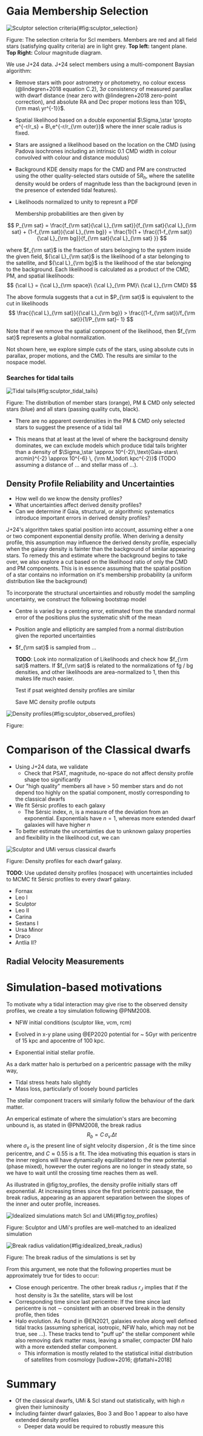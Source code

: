 # Gaia Membership Selection

![Sculptor selection criteria](/Users/daniel/thesis/figures/scl_selection.png){#fig:sculptor_selection}

Figure: The selection criteria for Scl members. Members are red and all field stars (satisfying quality criteria) are in light grey. **Top left:** tangent plane. **Top Right:** Colour magnitude diagram.

We use J+24 data. J+24 select members using a multi-component Baysian algorithm:

- Remove stars with poor astrometry or photometry, no colour excess (@lindegren+2018 equation C.2), 3$\sigma$ consistency of measured parallax with dwarf distance (near zero with @lindegren+2018 zero-point correction), and absolute RA and Dec proper motions less than 10$\,{\rm mas\ yr^{-1}}$.

- Spatial likelihood based on a double exponential $\Sigma_\star \propto e^{-r/r_s} + B\,e^{-r/r_{\rm outer}}$ where the inner scale radius is fixed. 

- Stars are assigned a likelihood based on the location on the CMD (using Padova isochrones including an intrinsic 0.1 CMD width in colour convolved with colour and distance modulus)

- Background KDE density maps for the CMD and PM are constructed using the other quality-selected stars outside of $5R_h$, where the satellite density would be orders of magnitude less than the background (even in the presence of extended tidal features).

- Likelihoods normalized to unity to represnt a PDF

  

  Membership probabilities are then given by

$$
P_{\rm sat} = \frac{f_{\rm sat}{\cal L}_{\rm sat}}{f_{\rm sat}{\cal L}_{\rm sat} + (1-f_{\rm sat}){\cal L}_{\rm bg}} = \frac{1}{1 + \frac{(1-f_{\rm sat}){\cal L}_{\rm bg}}{f_{\rm sat}{\cal L}_{\rm sat} }}
$$

where $f_{\rm sat}$ is the fraction of stars belonging to the system inside the given field, ${\cal L}_{\rm sat}$ is the likelihood of a star belonging to the satellite, and ${\cal L}_{\rm bg}$ is the likelihood of the star belonging to the background. Each likelihood is calculated as a product of the CMD, PM, and spatial likelihoods:
$$
{\cal L} = {\cal L}_{\rm space}\ {\cal L}_{\rm PM}\ {\cal L}_{\rm CMD}
$$

The above formula suggests that a cut in $P_{\rm sat}$ is equivalent to the cut in likelihoods
$$
\frac{{\cal L}_{\rm sat}}{{\cal L}_{\rm bg}} > \frac{(1-f_{\rm sat})/f_{\rm sat}}{1/P_{\rm sat}- 1}
$$

Note that if we remove the spatial component of the likelihood, then $f_{\rm sat}$ represents a global normalization.



Not shown here, we explore simple cuts of the stars, using absolute cuts in parallax, proper motions, and the CMD. The results are similar to the nospace model.



### Searches for tidal tails

![Tidal tails](/Users/daniel/thesis/figures/scl_tidal_tails.png){#fig:sculptor_tidal_tails}

Figure: The distribution of member stars (orange), PM & CMD only selected stars (blue) and all stars (passing quality cuts, black).





- There are no apparent overdensities in the PM & CMD only selected stars to suggest the presence of a tidal tail

- This means that at least at the level of where the background density dominates, we can exclude models which produce tidal tails brighter than a density of $\Sigma_\star \approx 10^{-2}\,\text{Gaia-stars\ arcmin}^{-2} \approx 10^{-6} \, {\rm M_\odot\ kpc^{-2}}$ (TODO assuming a distance  of ... and stellar mass of ...). 

  


## Density Profile Reliability and Uncertainties

- How well do we know the density profiles? 
- What uncertainties affect derived density profiles? 
- Can we determine if Gaia, structural, or algorithmic systematics introduce important errors in derived density profiles?



J+24's algorithm takes spatial position into account, assuming either a one or two component exponential density profile. When deriving a density profile, this assumption may influence the derived density profile, especially when the galaxy density is fainter than the background of similar appearing stars. To remedy this and estimate where the background begins to take over, we also explore a cut based on the likelihood ratio of only the CMD and PM components. This is in essence assuming that the spatial position of a star contains no information on it's membership probability (a uniform distribution like the background)

To incorporate the structural uncertainties and robustly model the sampling uncertainty, we construct the following bootstrap model

- Centre is varied by a centring error, estimated from the standard normal error of the positions plus the systematic shift of the mean

- Position angle and ellipticity are sampled from a normal distribution given the reported uncertainties 

- $f_{\rm sat}$ is sampled from ...

  

  **TODO**: Look into normalization of Likelihoods and check how $f_{\rm sat}$ matters. If $f_{\rm sat}$ is related to the normalizations of fg / bg densities, and other likelihoods are area-normalized to 1, then this makes life much easier. 

  Test if psat weighted density profiles are similar

  Save MC density profile outputs

  

  

  



![Density profiles](/Users/daniel/thesis/figures/scl_density_methods.png){#fig:sculptor_observed_profiles}

Figure: 



# Comparison of the Classical dwarfs

- Using J+24 data, we validate
  - Check that PSAT, magnitude, no-space do not affect density profile shape too significantly
- Our "high quality" members all have > 50 member stars and do not depend too highly on the spatial component, mostly corresponding to the classical dwarfs
- We fit Sérsic profiles to each galaxy
  - The Sérsic index, $n$, is a measure of the deviation from an exponential. Exponentials have $n=1$, whereas more extended dwarf galaxies will have higher $n$
- To better estimate the uncertainties due to unknown galaxy properties and flexibility in the likelihood cut, we can 

![Sculptor and UMi versus classical dwarfs](/Users/daniel/thesis/figures/classical_dwarf_profiles.png)

Figure: Density profiles for each dwarf galaxy.



**TODO**: Use updated density profiles (nospace) with uncertainties included to MCMC fit Sérsic profiles to every dwarf galaxy. 

- Fornax
- Leo I
- Sculptor
- Leo II
- Carina 
- Sextans I
- Ursa Minor
- Draco
- Antlia II?

## Radial Velocity Measurements





# Simulation-based motivations

To motivate why a tidal interaction may give rise to the observed density profiles, we create a toy simulation following @PNM2008. 

- NFW initial conditions (sculptor like, vcm, rcm)

- Evolved in x-y plane using @EP2020 potential for ~ 5Gyr with pericentre of 15 kpc and apocentre of 100 kpc. 

- Exponential initial stellar profile.

  

As a dark matter halo is perturbed on a pericentric passage with the milky way,

- Tidal stress heats halo slightly
- Mass loss, particularly of loosely bound particles

The stellar component tracers will similarly follow the behaviour of the dark matter. 

An emperical estimate of where the simulation's stars are becoming unbound is, as stated in @PNM2008, the break radius
$$
R_b = C\,\sigma_{v}\,\Delta t
$$
where $\sigma_v$ is the present line of sight velocity dispersion , $\delta t$ is the time since pericentre, and $C \approx 0.55$ is a fit. The idea motivating this equation is stars in the inner regions will have dynamically equilibriated to the new potential (phase mixed), however the outer regions are no longer in steady state, so we have to wait until the crossing time reaches them as well.



As illustrated in @fig:toy_profiles, the density profile initially stars off exponential. At increasing times since the first pericentric passage, the break radius, appearing as an apparent separation between the slopes of the inner and outer profile, increases. 

![Idealized simulations match Scl and UMi](/Users/daniel/thesis/figures/scl_umi_vs_idealized.png){#fig:toy_profiles}

Figure: Sculptor and UMi's profiles are well-matched to an idealized simulation



![Break radius validation](/Users/daniel/thesis/figures/idealized_break_radius.png){#fig:idealized_break_radius}

Figure: The break radius of the simulations is set by 



From this argument, we note that the following properties must be approximately true for tides to occur:

- Close enough pericentre. The other break radius $r_J$ implies that if the host density is 3x the satellite, stars will be lost
- Corresponding time since last pericentre: If the time since last pericentre is not $\sim$ consistent with an observed break in the density profile, then tides 
- Halo evolution. As found in @EN2021, galaxies evolve along well defined tidal tracks (assuming spherical, isotropic, NFW halo, which may not be true, see ...). These tracks tend to "puff up" the stellar component while also removing dark matter mass, leaving a smaller, compacter DM halo with a more extended stellar component.
  - This information is mostly related to the statistical initial distribution of satellites from cosmology [ludlow+2016; @fattahi+2018]

# Summary

- Of the classical dwarfs, UMi & Scl stand out statistically, with high $n$ given their luminosity
- Including fainter dwarf galaxies, Boo 3 and Boo 1 appear to also have extended density profiles
  - Deeper data would be required to robustly measure this



